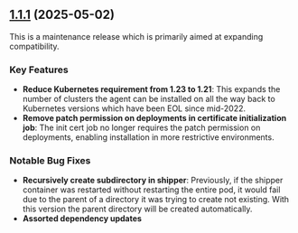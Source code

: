 ## [1.1.1](https://github.com/Cloudzero/cloudzero-agent/compare/v1.1.0...v1.1.1) (2025-05-02)

This is a maintenance release which is primarily aimed at expanding compatibility.

### Key Features

- **Reduce Kubernetes requirement from 1.23 to 1.21**: This expands the number of clusters the agent can be installed on all the way back to Kubernetes versions which have been EOL since mid-2022.
- **Remove patch permission on deployments in certificate initialization job**: The init cert job no longer requires the patch permission on deployments, enabling installation in more restrictive environments.

### Notable Bug Fixes

- **Recursively create subdirectory in shipper**: Previously, if the shipper container was restarted without restarting the entire pod, it would fail due to the parent of a directory it was trying to create not existing. With this version the parent directory will be created automatically.
- **Assorted dependency updates**
